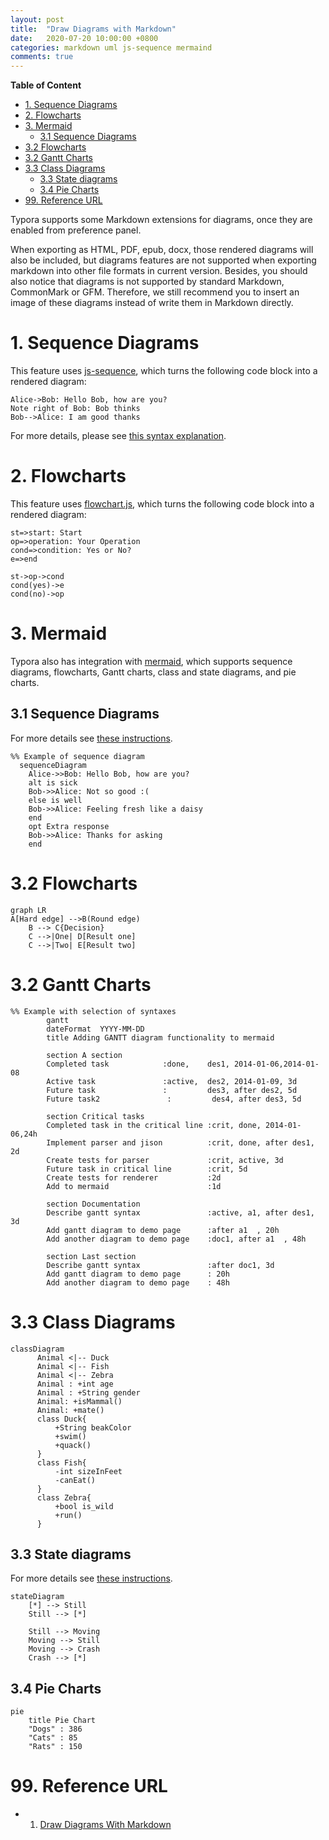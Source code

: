 ```yaml
---
layout: post 
title:  "Draw Diagrams with Markdown"
date:   2020-07-20 10:00:00 +0800
categories: markdown uml js-sequence mermaind
comments: true
---
```


**Table of Content**

- [1. Sequence Diagrams](#1-sequence-diagrams)
- [2. Flowcharts](#2-flowcharts)
- [3. Mermaid](#3-mermaid)
  * [3.1 Sequence Diagrams](#31-sequence-diagrams)
- [3.2 Flowcharts](#32-flowcharts)
- [3.2 Gantt Charts](#32-gantt-charts)
- [3.3 Class Diagrams](#33-class-diagrams)
  * [3.3 State diagrams](#33-state-diagrams)
  * [3.4 Pie Charts](#34-pie-charts)
- [99. Reference URL](#99-reference-url)



Typora supports some Markdown extensions for diagrams, once they are enabled from preference panel.

When exporting as HTML, PDF, epub, docx, those rendered diagrams will also be included, but diagrams features are not supported when exporting markdown into other file formats in current version. Besides, you should also notice that diagrams is not supported by standard Markdown, CommonMark or GFM. Therefore, we still recommend you to insert an image of these diagrams instead of write them in Markdown directly.

# 1. Sequence Diagrams

This feature uses [js-sequence](https://bramp.github.io/js-sequence-diagrams/), which turns the following code block into a rendered diagram:

```sequence
Alice->Bob: Hello Bob, how are you?
Note right of Bob: Bob thinks
Bob-->Alice: I am good thanks
```

For more details, please see [this syntax explanation](https://bramp.github.io/js-sequence-diagrams/#syntax).



# 2. Flowcharts

This feature uses [flowchart.js](http://flowchart.js.org/), which turns the following code block into a rendered diagram:

```flow
st=>start: Start
op=>operation: Your Operation
cond=>condition: Yes or No?
e=>end

st->op->cond
cond(yes)->e
cond(no)->op
```



# 3. Mermaid

Typora also has integration with [mermaid](https://mermaid-js.github.io/mermaid/#/), which supports sequence diagrams, flowcharts, Gantt charts, class and state diagrams, and pie charts.

## 3.1 Sequence Diagrams

For more details see [these instructions](https://mermaid-js.github.io/mermaid/#/sequenceDiagram).

```mermaid
%% Example of sequence diagram
  sequenceDiagram
    Alice->>Bob: Hello Bob, how are you?
    alt is sick
    Bob->>Alice: Not so good :(
    else is well
    Bob->>Alice: Feeling fresh like a daisy
    end
    opt Extra response
    Bob->>Alice: Thanks for asking
    end
```

# 3.2 Flowcharts

```mermaid
graph LR
A[Hard edge] -->B(Round edge)
    B --> C{Decision}
    C -->|One| D[Result one]
    C -->|Two| E[Result two]
```

# 3.2 Gantt Charts

```mermaid
%% Example with selection of syntaxes
        gantt
        dateFormat  YYYY-MM-DD
        title Adding GANTT diagram functionality to mermaid

        section A section
        Completed task            :done,    des1, 2014-01-06,2014-01-08
        Active task               :active,  des2, 2014-01-09, 3d
        Future task               :         des3, after des2, 5d
        Future task2               :         des4, after des3, 5d

        section Critical tasks
        Completed task in the critical line :crit, done, 2014-01-06,24h
        Implement parser and jison          :crit, done, after des1, 2d
        Create tests for parser             :crit, active, 3d
        Future task in critical line        :crit, 5d
        Create tests for renderer           :2d
        Add to mermaid                      :1d

        section Documentation
        Describe gantt syntax               :active, a1, after des1, 3d
        Add gantt diagram to demo page      :after a1  , 20h
        Add another diagram to demo page    :doc1, after a1  , 48h

        section Last section
        Describe gantt syntax               :after doc1, 3d
        Add gantt diagram to demo page      : 20h
        Add another diagram to demo page    : 48h
```

# 3.3 Class Diagrams

```mermaid
classDiagram
      Animal <|-- Duck
      Animal <|-- Fish
      Animal <|-- Zebra
      Animal : +int age
      Animal : +String gender
      Animal: +isMammal()
      Animal: +mate()
      class Duck{
          +String beakColor
          +swim()
          +quack()
      }
      class Fish{
          -int sizeInFeet
          -canEat()
      }
      class Zebra{
          +bool is_wild
          +run()
      }
```

## 3.3 State diagrams

For more details see [these instructions](https://mermaidjs.github.io/#/stateDiagram).

```mermaid
stateDiagram
    [*] --> Still
    Still --> [*]

    Still --> Moving
    Moving --> Still
    Moving --> Crash
    Crash --> [*]
```

## 3.4 Pie Charts

```mermaid
pie
    title Pie Chart
    "Dogs" : 386
    "Cats" : 85
    "Rats" : 150
```





# 99. Reference URL

* 1) [Draw Diagrams With Markdown](https://support.typora.io/Draw-Diagrams-With-Markdown/)

  
